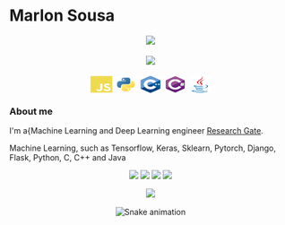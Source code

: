 # Marlon Sousa <br>

<div align="center"> 
  <img src="https://www.codewars.com/users/marlonsousa/badges/large" />
</div>


<div align="center">
  <a href="https://github.com/marlonsousas">
  <br>
  <img height="180em" src="https://github-readme-stats.vercel.app/api/top-langs/?username=marlonsousas&layout=compact&langs_count=7&theme=dracula"/>
  </a>
</div>

<div style="display: inline_block" align="center"><br>
  <img align="center" height="30" width="40" src="https://raw.githubusercontent.com/devicons/devicon/master/icons/javascript/javascript-plain.svg">
  <img align="center" height="30" width="40" src="https://raw.githubusercontent.com/devicons/devicon/master/icons/python/python-original.svg">
  <img align="center" height="30" width="40" src="https://raw.githubusercontent.com/devicons/devicon/master/icons/cplusplus/cplusplus-original.svg">
  <img align="center" height="30" width="40" src="https://raw.githubusercontent.com/devicons/devicon/master/icons/csharp/csharp-original.svg">
  <img align="center" height="30" width="40" src="https://raw.githubusercontent.com/devicons/devicon/master/icons/java/java-original.svg">
</div>

### About me
I'm a{Machine Learning and Deep Learning engineer [Research Gate](https://www.researchgate.net/profile/Marlon-Sousa).

Machine Learning, such as Tensorflow, Keras, Sklearn, Pytorch, Django, Flask, Python, C, C++ and Java


<div align="center"> 
  <img src="https://img.shields.io/badge/Ubuntu-E95420?style=for-the-badge&logo=ubuntu&logoColor=white" target="_blank">
  <img src="https://img.shields.io/badge/ProtonMail-8B89CC?style=for-the-badge&logo=protonmail&logoColor=white" target="_blank">
  <a href = "https://marlonsousa.medium.com"><img src="https://img.shields.io/badge/Medium-12100E?style=for-the-badge&logo=medium&logoColor=white" target="_blank"></a>
  <a href = "mailto:marlonsousa8@protonmail.com"><img src="https://img.shields.io/badge/ProtonMail-8B89CC?style=for-the-badge&logo=protonmail&logoColor=white" target="_blank"></a>
  
  <a href="https://www.linkedin.com/in/marlonsousa8" target="_blank"><img src="https://img.shields.io/badge/-LinkedIn-%230077B5?style=for-the-badge&logo=linkedin&logoColor=white" target="_blank"></a> 
 
  ![Snake animation](https://github.com/marlonsousas/marlonsousas/blob/output/github-contribution-grid-snake.svg)
 
</div>
